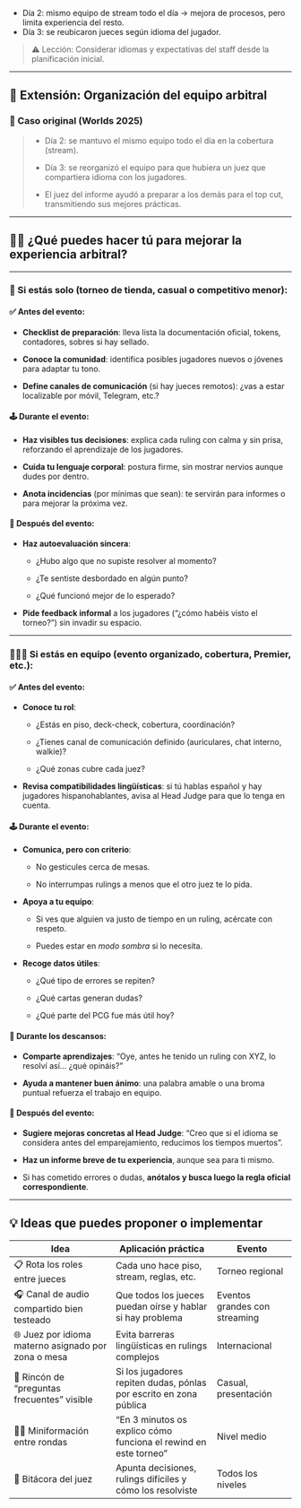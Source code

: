 - Día 2: mismo equipo de stream todo el día → mejora de procesos, pero limita experiencia del resto.
- Día 3: se reubicaron jueces según idioma del jugador.

> ⚠️ Lección: Considerar idiomas y expectativas del staff desde la planificación inicial.

---
## 🧭 Extensión: Organización del equipo arbitral

### 📌 Caso original (Worlds 2025)

> - Día 2: se mantuvo el mismo equipo todo el día en la cobertura (stream).
>     
> - Día 3: se reorganizó el equipo para que hubiera un juez que compartiera idioma con los jugadores.
>     
> - El juez del informe ayudó a preparar a los demás para el top cut, transmitiendo sus mejores prácticas.
>     

---

## 🧑‍⚖️ ¿Qué puedes hacer tú para mejorar la experiencia arbitral?

---

### 🧍 Si estás **solo** (torneo de tienda, casual o competitivo menor):

#### ✅ Antes del evento:

- **Checklist de preparación**: lleva lista la documentación oficial, tokens, contadores, sobres si hay sellado.
    
- **Conoce la comunidad**: identifica posibles jugadores nuevos o jóvenes para adaptar tu tono.
    
- **Define canales de comunicación** (si hay jueces remotos): ¿vas a estar localizable por móvil, Telegram, etc.?
    

#### 🕹️ Durante el evento:

- **Haz visibles tus decisiones**: explica cada ruling con calma y sin prisa, reforzando el aprendizaje de los jugadores.
    
- **Cuida tu lenguaje corporal**: postura firme, sin mostrar nervios aunque dudes por dentro.
    
- **Anota incidencias** (por mínimas que sean): te servirán para informes o para mejorar la próxima vez.
    

#### 🎯 Después del evento:

- **Haz autoevaluación sincera**:
    
    - ¿Hubo algo que no supiste resolver al momento?
        
    - ¿Te sentiste desbordado en algún punto?
        
    - ¿Qué funcionó mejor de lo esperado?
        
- **Pide feedback informal** a los jugadores (“¿cómo habéis visto el torneo?”) sin invadir su espacio.
    

---

### 🧑‍🤝‍🧑 Si estás en **equipo** (evento organizado, cobertura, Premier, etc.):

#### ✅ Antes del evento:

- **Conoce tu rol**:
    
    - ¿Estás en piso, deck-check, cobertura, coordinación?
        
    - ¿Tienes canal de comunicación definido (auriculares, chat interno, walkie)?
        
    - ¿Qué zonas cubre cada juez?
        
- **Revisa compatibilidades lingüísticas**: si tú hablas español y hay jugadores hispanohablantes, avisa al Head Judge para que lo tenga en cuenta.
    

#### 🕹️ Durante el evento:

- **Comunica, pero con criterio**:
    
    - No gesticules cerca de mesas.
        
    - No interrumpas rulings a menos que el otro juez te lo pida.
        
- **Apoya a tu equipo**:
    
    - Si ves que alguien va justo de tiempo en un ruling, acércate con respeto.
        
    - Puedes estar en _modo sombra_ si lo necesita.
        
- **Recoge datos útiles**:
    
    - ¿Qué tipo de errores se repiten?
        
    - ¿Qué cartas generan dudas?
        
    - ¿Qué parte del PCG fue más útil hoy?
        

#### 🧠 Durante los descansos:

- **Comparte aprendizajes**: “Oye, antes he tenido un ruling con XYZ, lo resolví así… ¿qué opináis?”
    
- **Ayuda a mantener buen ánimo**: una palabra amable o una broma puntual refuerza el trabajo en equipo.
    

#### 📄 Después del evento:

- **Sugiere mejoras concretas al Head Judge**: “Creo que si el idioma se considera antes del emparejamiento, reducimos los tiempos muertos”.
    
- **Haz un informe breve de tu experiencia**, aunque sea para ti mismo.
    
- Si has cometido errores o dudas, **anótalos y busca luego la regla oficial correspondiente**.
    

---

## 💡 Ideas que puedes proponer o implementar

|Idea|Aplicación práctica|Evento|
|---|---|---|
|📋 Rota los roles entre jueces|Cada uno hace piso, stream, reglas, etc.|Torneo regional|
|🎧 Canal de audio compartido bien testeado|Que todos los jueces puedan oírse y hablar si hay problema|Eventos grandes con streaming|
|🌐 Juez por idioma materno asignado por zona o mesa|Evita barreras lingüísticas en rulings complejos|Internacional|
|🧾 Rincón de “preguntas frecuentes” visible|Si los jugadores repiten dudas, pónlas por escrito en zona pública|Casual, presentación|
|🧑‍🏫 Miniformación entre rondas|“En 3 minutos os explico cómo funciona el rewind en este torneo”|Nivel medio|
|📓 Bitácora del juez|Apunta decisiones, rulings difíciles y cómo los resolviste|Todos los niveles|
